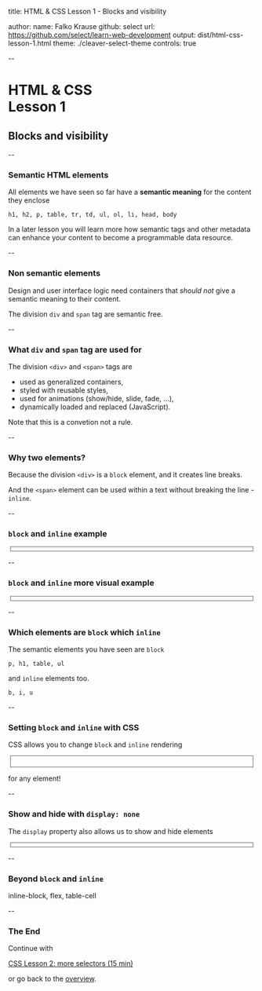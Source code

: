 title: HTML & CSS Lesson 1 - Blocks and visibility

author:
  name: Falko Krause
  github: select
  url: https://github.com/select/learn-web-development
output: dist/html-css-lesson-1.html
theme: ./cleaver-select-theme
controls: true

--
# HTML & CSS <br> Lesson 1

## Blocks and visibility
<script src="js-sandbox.js" type="text/javascript" charset="utf-8"></script>

--
### Semantic HTML elements

All elements we have seen so far have a **semantic meaning** for the content they enclose

```
h1, h2, p, table, tr, td, ul, ol, li, head, body
```

In a later lesson you will learn more how semantic tags and other metadata can enhance your content to become a programmable data resource.

--
### Non semantic elements

Design and user interface logic need containers that *should not* give a semantic meaning to their content.

The division `div` and `span` tag are semantic free.


--
### What `div` and `span` tag are used for

The division `<div>` and `<span>` tags are

- used as generalized containers,
- styled with reusable styles,
- used for animations (show/hide, slide, fade, …),
- dynamically loaded and replaced (JavaScript).

Note that this is a convetion not a rule.

--
### Why two elements?

Because the division `<div>` is a `block` element, and it creates line breaks.

And the `<span>` element can be used within a text without breaking the line - `inline`.

--
### `block` and `inline` example
<div class="js-sandbox" data-height="400">
<script type="text/plain" class="editor-html" ><div>
    Hello <span>World!</span> I am
    a <span>sentence</span>.
</div>
<div>
    Oh man these divs <div>alway
    break the line</div>
</div></script>
</div>

--
### `block` and `inline` more visual example
<div class="js-sandbox" data-height="400">
<script type="text/plain" class="editor-html" ><div>
    Hello <span>World!</span> I am
    a <span>sentence</span>.
</div>
<div>
    Oh man these divs <div>alway
    break the line</div>
</div></script>
<style class="editor-css">span, div{
  border: 1px solid #666;
  margin: 4px;
  padding: 4px;
}</style>
</div>

--
### Which elements are `block` which `inline`
The semantic elements you have seen are `block`
```
p, h1, table, ul
```

and `inline` elements too.
```
b, i, u
```
--
### Setting `block` and `inline` with CSS

CSS allows you to change `block` and `inline` rendering

<div class="js-sandbox" data-height="340">
<script type="text/plain" class="editor-html" ><span>
    Hello <div>World!</div> I am
    a <div>sentence</div>.
</span>
<span>
    Oh man these divs <span>alway
    break the line</span>
</span></script>
<style class="editor-css">
span { display: block;  }

div  { display: inline; }


span, div{
  border: 1px solid #666;
  margin: 4px;
  padding: 4px;
}
</style>
</div>

for any element!

--
### Show and hide with `display: none`
The `display` property also allows us to show and hide elements
<div class="js-sandbox" data-height="340">
<script type="text/plain" class="editor-html" ><div>
    You can see me
    <span>but I am hidden</span>.
</div></script>
<style class="editor-css">
span { display: none;  }

div  { display: block; }

</style>
</div>

--
### Beyond `block` and `inline`
inline-block, flex, table-cell

--
### The End
Continue with

<a href="css-lesson-2.html">CSS Lesson 2: more selectors (15 min)</a>

or go back to the <a href="https://github.com/select/learn-web-development">overview</a>.
